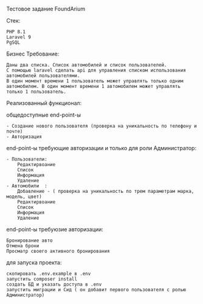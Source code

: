 Тестовое задание FoundArium 

Стек:
    
    PHP 8.1
    Laravel 9
    PgSQL


Бизнес Требование:

    Даны два списка. Список автомобилей и список пользователей.
    C помощью laravel сделать api для управления списком использования автомобилей пользователями.
    В один момент времени 1 пользователь может управлять только одним автомобилем. В один момент времени 1 автомобилем может управлять только 1 пользователь.


Реализованный функционал:
    
 общедоступные end-point-ы 

    - Создание нового пользователя (проверка на уникальность по телефону и почте)
    - Авторизация 

end-point-ы требующие авторизации и только для роли Администратор:

    - Пользователи:
        Редактирвоание 
        Список 
        Информация 
        Удаление 
    - Автомобили  :
        Добавление - ( проверка на уникальность по трем параметрам марка, модель, цвет)
        Редактирвоание 
        Список 
        Информация 
        Удаление 

end-point-ы требуюзие авторизации:

    Бронирование авто 
    Отмена брони 
    Просматр своего активного бронирования


для запуска проекта:

    скопировать .env.example в .env
    запустить composer install
    создать БД и указать доступа в .env
    запустить миграции и Сид ( он добавит первого пользователя с ролью Администратор)

